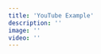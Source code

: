 ```yaml
---
title: 'YouTube Example'
description: ''
image: ''
video: ''
---
```


<you-tube video="OvtgcS6RL2Y"></you-tube>

